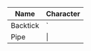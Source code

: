 | Name     | Character |
| ---      | ---       |
| Backtick | `         |
| Pipe     | \|        |
